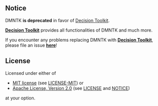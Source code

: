 [mit-url]: https://opensource.org/licenses/MIT
[mit-license-url]: https://github.com/dmntk/dmntk-rs/blob/main/LICENSE-MIT
[apache-url]: https://www.apache.org/licenses/LICENSE-2.0
[apache-license-url]: https://github.com/dmntk/dmntk-rs/blob/main/LICENSE
[apache-notice-url]: https://github.com/dmntk/dmntk-rs/blob/main/NOTICE

## Notice

DMNTK **is deprecated** in favor of [Decision Toolkit](https://crates.io/crates/dsntk).

**[Decision Toolkit](https://crates.io/crates/dsntk)** provides all functionalities of DMNTK and much more.

If you encounter any problems replacing DMNTK with **[Decision Toolkit](https://crates.io/crates/dsntk)**,
please file an issue **[here](https://github.com/dsntk/dsntk-rs/issues)**!

## License

Licensed under either of

- [MIT license][mit-url] (see [LICENSE-MIT][mit-license-url]) or
- [Apache License, Version 2.0][apache-url] (see [LICENSE][apache-license-url] and [NOTICE][apache-notice-url])

at your option.
